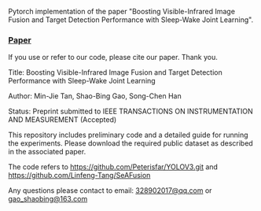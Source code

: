 Pytorch implementation of the paper "Boosting Visible-Infrared Image Fusion and Target Detection Performance with Sleep-Wake Joint Learning".

### [Paper](https://ieeexplore.ieee.org/abstract/document/10942391?casa_token=7iF-6hlBnVwAAAAA:XQU--9qR5NXj9sKdBqCn4iAuYFs83gmblJlHydqC8PyqV6fYUWHIIF2qyATaytAffhnbQTo)

If you use or refer to our code, please cite our paper. Thank you.

Title: Boosting Visible-Infrared Image Fusion and Target Detection Performance with Sleep-Wake Joint Learning

Author: Min-Jie Tan, Shao-Bing Gao, Song-Chen Han

Status: Preprint submitted to IEEE TRANSACTIONS ON INSTRUMENTATION AND MEASUREMENT (Accepted)

This repository includes preliminary code and a detailed guide for running the experiments. Please download the required public dataset as described in the associated paper. 

The code refers to https://github.com/Peterisfar/YOLOV3.git and https://github.com/Linfeng-Tang/SeAFusion

Any questions please contact to  email: 328902017@qq.com  or gao_shaobing@163.com
